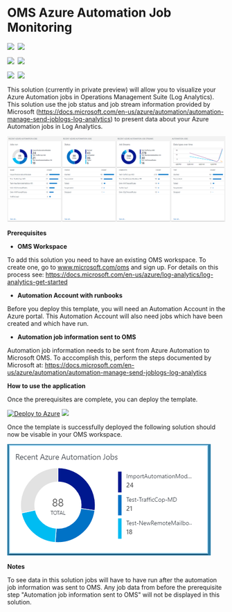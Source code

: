 # OMS Azure Automation Job Monitoring

<IMG SRC="https://azbotstorage.blob.core.windows.net/badges/oms-automation-solution/PublicLastTestDate.svg" />&nbsp;
<IMG SRC="https://azbotstorage.blob.core.windows.net/badges/oms-automation-solution/PublicDeployment.svg" />&nbsp;

<IMG SRC="https://azbotstorage.blob.core.windows.net/badges/oms-automation-solution/FairfaxLastTestDate.svg" />&nbsp;
<IMG SRC="https://azbotstorage.blob.core.windows.net/badges/oms-automation-solution/FairfaxDeployment.svg" />&nbsp;

<IMG SRC="https://azbotstorage.blob.core.windows.net/badges/oms-automation-solution/BestPracticeResult.svg" />&nbsp;
<IMG SRC="https://azbotstorage.blob.core.windows.net/badges/oms-automation-solution/CredScanResult.svg" />&nbsp;



This solution (currently in private preview) will allow you to visualize your Azure Automation jobs in Operations Management Suite (Log Analytics). This solution use the job status and job stream information provided by Microsoft (https://docs.microsoft.com/en-us/azure/automation/automation-manage-send-joblogs-log-analytics) to present data about your Azure Automation jobs in Log Analytics. 

![alt text](images/AutomationJobs.PNG "Azure Automation Job Monitoring")

**Prerequisites**  

- **OMS Workspace**

To add this solution you need to have an existing OMS workspace. To create one, go to www.microsoft.com/oms and sign up. For details on this process see: https://docs.microsoft.com/en-us/azure/log-analytics/log-analytics-get-started 

- **Automation Account with runbooks**

Before you deploy this template, you will need an Automation Account in the Azure portal. This Automation Account will also need jobs which have been created and which have run. 

- **Automation job information sent to OMS**

Automation job information needs to be sent from Azure Automation to Microsoft OMS. To acccomplish this, perform the steps documented by Microsoft at: https://docs.microsoft.com/en-us/azure/automation/automation-manage-send-joblogs-log-analytics


**How to use the application** 

Once the prerequisites are complete, you can deploy the template.

[![Deploy to Azure](http://azuredeploy.net/deploybutton.png)](https://portal.azure.com/#create/Microsoft.Template/uri/https%3A%2F%2Fraw.githubusercontent.com%2FAzure%2Fazure-quickstart-templates%2Fmaster%2Foms-automation-solution%2Fazuredeploy.json) 
<a href="http://armviz.io/#/?load=https%3A%2F%2Fraw.githubusercontent.com%2FAzure%2Fazure-quickstart-templates%2Fmaster%2Foms-automation-solution%2Fazuredeploy.json" target="_blank">
    <img src="http://armviz.io/visualizebutton.png"/>
</a>

Once the template is successfully deployed the following solution should now be visable in your OMS workspace.

![alt text](images/AutomationTile.PNG "Azure Automation Job Monitoring")

**Notes** 

To see data in this solution jobs will have to have run after the automation job information was sent to OMS. Any job data from before the prerequisite step "Automation job information sent to OMS" will not be displayed in this solution. 

